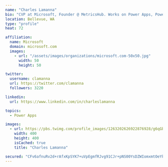 ```yaml
---
name: "Charles Lamanna"
bio: "CVP at Microsoft, Founder @ MetricsHub. Works on Power Apps, Power Automate, Power Virtual Agent, Common Data Service and Dynamics 365."
location: Bellevue, WA
type: "profile"
heat: 72

affiliation:
  name: Microsoft
  domain: microsoft.com
  images:
    - url: "/assets/images/organizations/microsoft.com-50x50.jpg"
      width: 50
      height: 50

twitter:
  username: clamanna
  url: https://twitter.com/clamanna
  followers: 3220

linkedin:
  url: https://www.linkedin.com/in/charleslamanna

topics:
  - Power Apps

images:
  - url: https://pbs.twimg.com/profile_images/1263202626922876928/g6qGbHZ-_400x400.jpg
    width: 400
    height: 400
    isCached: true
    title: "Charles Lamanna"

secured: "CFv6afnuRv2d+rAfxKpSYK7+uVpEgmfRJvg91CJr+pNS00YsDZWIomxmtOeYkXPoTfQfU7Ghxu7LMqENQwTCP7WlgCfG23ksTorpPobXTnAQBZkDqR1tmdSaWKBmABmER6YKyTSKHt/OFqRzxcCjH/OoZ78MZ2xE3a0dtFo3FgWFUNfzggYcLtGgTchqko7D4Fo6UOOp96VU5eipa/bHz1+nuRcNnCoRxElvrVrfVqkIakFGr/fL6R6wkiWU0rfqxKv273HSoXjRt2p/dGdFTO1ssU83p2oOSLB6G0dQaZ/e0UgpEuGi/4z7iGp4J7hO0eV9KFkHV44PXaL8bWG+sk2RuKRmzT4If4m1BF10U7fuix86jAsnYILSMnyeDPfn8Ub+f4AGBf4DwpTBOp6rHY0+EjdBKo0vyO6nm4uqjAI=;n1hhTujP+/Z8b0Tm3SNgEg=="
---
```


